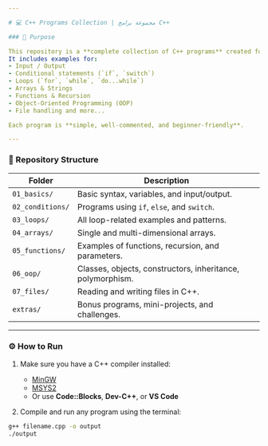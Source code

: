 ```yaml
---

# 💻 C++ Programs Collection | مجموعة برامج C++

### 🎯 Purpose

This repository is a **complete collection of C++ programs** created for **learning, practice, and reference**.  
It includes examples for:
- Input / Output
- Conditional statements (`if`, `switch`)
- Loops (`for`, `while`, `do...while`)
- Arrays & Strings
- Functions & Recursion
- Object-Oriented Programming (OOP)
- File handling and more...

Each program is **simple, well-commented, and beginner-friendly**.

---
```


### 📂 Repository Structure

| Folder | Description |
|--------|--------------|
| `01_basics/` | Basic syntax, variables, and input/output. |
| `02_conditions/` | Programs using `if`, `else`, and `switch`. |
| `03_loops/` | All loop-related examples and patterns. |
| `04_arrays/` | Single and multi-dimensional arrays. |
| `05_functions/` | Examples of functions, recursion, and parameters. |
| `06_oop/` | Classes, objects, constructors, inheritance, polymorphism. |
| `07_files/` | Reading and writing files in C++. |
| `extras/` | Bonus programs, mini-projects, and challenges. |

---

### ⚙️ How to Run

1. Make sure you have a C++ compiler installed:
   - [MinGW](https://www.mingw-w64.org/)
   - [MSYS2](https://www.msys2.org/)
   - Or use **Code::Blocks**, **Dev-C++**, or **VS Code**

2. Compile and run any program using the terminal:

```bash
g++ filename.cpp -o output
./output